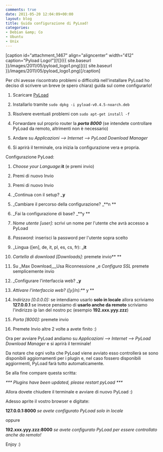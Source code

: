 ```yaml
---
comments: true
date: 2011-05-20 12:04:09+00:00
layout: blog
title: Guida configurazione di PyLoad!
categories:
- Debian &amp; Co
- Ubuntu
- Unix
---
```


[caption id="attachment_1467" align="aligncenter" width="412" caption="Pyload Logo!"][![]({{ site.baseurl }}/images/2011/05/pyload_logo1.png)]({{ site.baseurl }}/images/2011/05/pyload_logo1.png)[/caption]

Per chi avesse riscontrato problemi o difficoltà nell'installare PyLoad ho deciso di scrivere un breve (e spero chiara) guida sul come configurarlo!



	
  1. Scaricare [PyLoad](http://get.pyload.org/get/build/ubuntu/pyload-v0.4.5-noarch.deb/)

	
  2. Installarlo tramite `sudo dpkg -i pyload-v0.4.5-noarch.deb`

	
  3. Risolvere eventuali problemi con `sudo apt-get install -f`

	
  4. Forwardare sul proprio router la _**porta 8000**_ (se intendete controllare PyLoad da remoto, altrimenti non è necessario)

	
  5. Andare su _Applicazioni --> Internet --> PyLoad Download Manager_

	
  6. Si aprirà il terminale, ora inizia la configurazione vera e propria.


Configurazione PyLoad:

	
  1. _Choose your Language:_**it** (e premi invio)

	
  2. Premi di nuovo Invio

	
  3. Premi di nuovo Invio

	
  4. _Continua con il setup? _**y**

	
  5. _Cambiare il percorso della configurazione? _**n
**

	
  6. _Fai la configurazione di base? _**y
**

	
  7. _Nome utente [user]:_ scrivi un nome per l'utente che avrà accesso a PyLoad

	
  8. _Password:_ inserisci la password per l'utente sopra scelto

	
  9. _Lingua ([en], de, it, pl, es, cs, fr): _**it**

	
  10. _Cartella di download [Downloads]:_ premete invio**
**

	
  11. Su _Max Download,__Usa Riconnessione _e _Configura SSL_ premete semplicemente invio

	
  12. _Configurare l'interfaccia web? _**y**

	
  13. _Attivare l'interfaccia web? ([y]/n):_** y
**

	
  14. _Indirizzo [0.0.0.0]:_ se intendiamo usarlo **solo in locale** allora scriviamo **127.0.0.1** se invece pensiamo di **usarlo anche da remoto** scriviamo l'indirizzo ip lan del nostro pc (esempio **192.xxx.yyy.zzz**)

	
  15. _Porta [8000]:_ premete invio

	
  16. Premete Invio altre 2 volte a avete finito :)


Ora per avviare PyLoad andiamo su _Applicazioni --> Internet --> PyLoad Download Manager_ e si aprirà il terminale!

Da notare che ogni volta che PyLoad viene avviato esso controllerà se sono disponibili aggiornamenti per i plugin e, nel caso fossero disponibili aggiormenti, PyLoad farà tutto automaticamente.

Se alla fine compare questa scritta:

_*** Plugins have been updated, please restart pyLoad ***_

Allora dovete chiudere il terminale e avviare di nuovo PyLoad :)

Adesso aprite il vostro browser e digitate:


**127.0.0.1:8000** _se avete configurato PyLoad solo in locale_


oppure


**192.xxx.yyy.zzz:8000** _se avete configurato PyLoad per essere controllato anche da remoto!_


Enjoy :)
